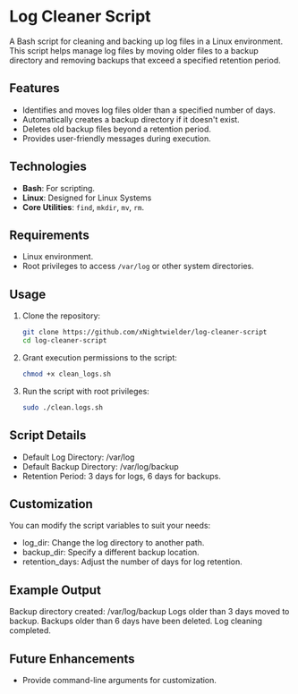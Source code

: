 # Log Cleaner Script
A Bash script for cleaning and backing up log files in a Linux environment. This script helps manage log files by moving older files to a backup directory and removing backups that exceed a specified retention period.

## Features
- Identifies and moves log files older than a specified number of days.
- Automatically creates a backup directory if it doesn't exist.
- Deletes old backup files beyond a retention period.
- Provides user-friendly messages during execution.

## Technologies
- **Bash**: For scripting.
- **Linux**: Designed for Linux Systems
- **Core Utilities**: `find`, `mkdir`, `mv`, `rm`.

## Requirements
- Linux environment.
- Root privileges to access `/var/log` or other system directories.
 
## Usage
1. Clone the repository:
   ```bash
   git clone https://github.com/xNightwielder/log-cleaner-script
   cd log-cleaner-script
2. Grant execution permissions to the script:
   ```bash
   chmod +x clean_logs.sh
3. Run the script with root privileges:
   ```bash
   sudo ./clean.logs.sh

## Script Details
- Default Log Directory: /var/log
- Default Backup Directory: /var/log/backup
- Retention Period: 3 days for logs, 6 days for backups.

## Customization
You can modify the script variables to suit your needs:
- log_dir: Change the log directory to another path.
- backup_dir: Specify a different backup location.
- retention_days: Adjust the number of days for log retention.

## Example Output
Backup directory created: /var/log/backup
Logs older than 3 days moved to backup.
Backups older than 6 days have been deleted.
Log cleaning completed.

## Future Enhancements
- Provide command-line arguments for customization.
